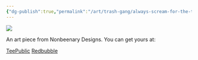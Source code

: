 ```yaml
---
{"dg-publish":true,"permalink":"/art/trash-gang/always-scream-for-the-trash-you-love/","title":"Always Scream For The Trash You Love Vday Opossum","tags":["Art","Other Trash Gang"]}
---
```



![](https://baserow-media.ams3.digitaloceanspaces.com/user_files/nx38jTzPsfBadxWC0EvaDKbVOJLUTb3K_185dd04c62406936010b45b9bf2b7ad6d83a2479c2fd0714819e8c4442ae89ca.png)

An art piece from Nonbeenary Designs. You can get yours at:

[TeePublic](https://www.teepublic.com/t-shirt/22875384-always-scream-for-the-trash-you-love?store_id=258912)
[Redbubble](https://www.redbubble.com/shop/ap/150063101?ref=studio-promote)
